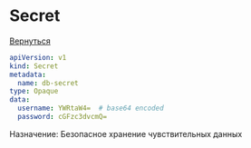 # Secret

[Вернуться](./README.md)

```yaml
apiVersion: v1
kind: Secret
metadata:
  name: db-secret
type: Opaque
data:
  username: YWRtaW4=  # base64 encoded
  password: cGFzc3dvcmQ=
```

Назначение: Безопасное хранение чувствительных данных